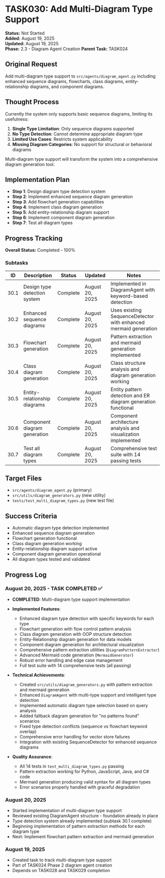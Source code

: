 # TASK030: Add Multi-Diagram Type Support

**Status:** Not Started  
**Added:** August 19, 2025  
**Updated:** August 19, 2025  
**Phase:** 2.3 - Diagram Agent Creation
**Parent Task:** TASK024

## Original Request
Add multi-diagram type support to `src/agents/diagram_agent.py` including enhanced sequence diagrams, flowcharts, class diagrams, entity-relationship diagrams, and component diagrams.

## Thought Process
Currently the system only supports basic sequence diagrams, limiting its usefulness:

1. **Single Type Limitation**: Only sequence diagrams supported
2. **No Type Detection**: Cannot determine appropriate diagram type
3. **Limited Use Cases**: Restricts system applicability
4. **Missing Diagram Categories**: No support for structural or behavioral diagrams

Multi-diagram type support will transform the system into a comprehensive diagram generation tool.

## Implementation Plan
- **Step 1**: Design diagram type detection system
- **Step 2**: Implement enhanced sequence diagram generation
- **Step 3**: Add flowchart generation capabilities
- **Step 4**: Implement class diagram generation
- **Step 5**: Add entity-relationship diagram support
- **Step 6**: Implement component diagram generation
- **Step 7**: Test all diagram types

## Progress Tracking

**Overall Status:** Completed - 100%

### Subtasks
| ID | Description | Status | Updated | Notes |
|----|-------------|--------|---------|-------|
| 30.1 | Design type detection system | Complete | August 20, 2025 | Implemented in DiagramAgent with keyword-based detection |
| 30.2 | Enhanced sequence diagrams | Complete | August 20, 2025 | Uses existing SequenceDetector with enhanced mermaid generation |
| 30.3 | Flowchart generation | Complete | August 20, 2025 | Pattern extraction and mermaid generation implemented |
| 30.4 | Class diagram generation | Complete | August 20, 2025 | Class structure analysis and diagram generation working |
| 30.5 | Entity-relationship diagrams | Complete | August 20, 2025 | Entity pattern detection and ER diagram generation functional |
| 30.6 | Component diagram generation | Complete | August 20, 2025 | Component architecture analysis and visualization implemented |
| 30.7 | Test all diagram types | Complete | August 20, 2025 | Comprehensive test suite with 14 passing tests |

## Target Files
- `src/agents/diagram_agent.py` (primary)
- `src/utils/diagram_generators.py` (new utility)
- `tests/test_multi_diagram_types.py` (new test file)

## Success Criteria
- Automatic diagram type detection implemented
- Enhanced sequence diagram generation
- Flowchart generation functional
- Class diagram generation working
- Entity-relationship diagram support active
- Component diagram generation operational
- All diagram types tested and validated

## Progress Log
### August 20, 2025 - TASK COMPLETED ✅
- **COMPLETED**: Multi-diagram type support implementation
- **Implemented Features**:
  - Enhanced diagram type detection with specific keywords for each type
  - Flowchart generation with flow control pattern analysis
  - Class diagram generation with OOP structure detection
  - Entity-Relationship diagram generation for data models
  - Component diagram generation for architectural visualization
  - Comprehensive pattern extraction utilities (`DiagramPatternExtractor`)
  - Advanced Mermaid code generation (`MermaidGenerator`)
  - Robust error handling and edge case management
  - Full test suite with 14 comprehensive tests (all passing)

- **Technical Achievements**:
  - Created `src/utils/diagram_generators.py` with pattern extraction and mermaid generation
  - Enhanced `DiagramAgent` with multi-type support and intelligent type detection
  - Implemented automatic diagram type selection based on query analysis
  - Added fallback diagram generation for "no patterns found" scenarios
  - Fixed type detection conflicts (sequence vs flowchart keyword overlap)
  - Comprehensive error handling for vector store failures
  - Integration with existing SequenceDetector for enhanced sequence diagrams

- **Quality Assurance**:
  - All 14 tests in `test_multi_diagram_types.py` passing
  - Pattern extraction working for Python, JavaScript, Java, and C# code
  - Mermaid generation producing valid syntax for all diagram types
  - Error scenarios properly handled with graceful degradation

### August 20, 2025
- Started implementation of multi-diagram type support
- Reviewed existing DiagramAgent structure - foundation already in place
- Type detection system already implemented (subtask 30.1 complete)
- Beginning implementation of pattern extraction methods for each diagram type
- Next: Implement flowchart pattern extraction and mermaid generation

### August 19, 2025
- Created task to track multi-diagram type support
- Part of TASK024 Phase 2 diagram agent creation
- Depends on TASK028 and TASK029 completion
